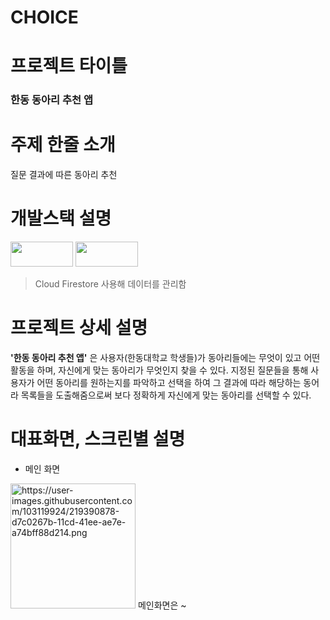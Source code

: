 # CHOICE

# 프로젝트 타이틀

### 한동 동아리 추천 앱


# 주제 한줄 소개

질문 결과에 따른 동아리 추천

# 개발스택 설명
<div>
<img src="https://img.shields.io/badge/Flutter-02569B?style=for-the badge&logo=Flutter&logoColor=white" width="100" height="40">   
<img src="https://img.shields.io/badge/Firebase-FFCA28?style=for-the badge&logo=Firebase&logoColor=white" width="100" height="40">
</div>

  >Cloud Firestore 사용해 데이터를 관리함     
  
# 프로젝트 상세 설명

**'한동 동아리 추천 앱'** 은 사용자(한동대학교 학생들)가 동아리들에는 무엇이 있고 어떤 활동을 하며, 자신에게 맞는 동아리가 무엇인지 찾을 수 있다. 
지정된 질문들을 통해 사용자가 어떤 동아리를 원하는지를 파악하고 선택을 하여 그 결과에 따라 해당하는 동어라 목록들을 도출해줌으로써 보다 정확하게 자신에게 맞는 동아리를 선택할 수 있다.

# 대표화면, 스크린별 설명
*  메인 화면 
<img width="200" alt="https://user-images.githubusercontent.com/103119924/219390878-d7c0267b-11cd-41ee-ae7e-a74bff88d214.png">
메인화면은 ~ <br/><br/>
